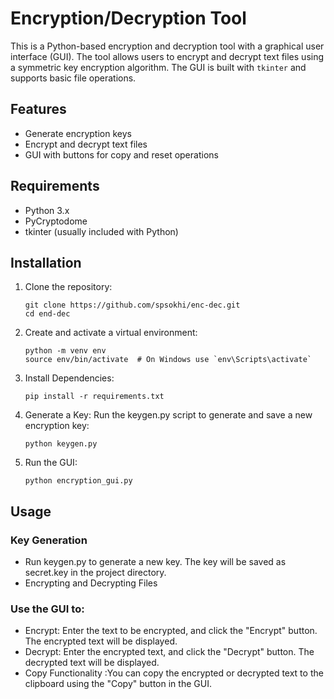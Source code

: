 # Encryption/Decryption Tool

This is a Python-based encryption and decryption tool with a graphical user interface (GUI). The tool allows users to encrypt and decrypt text files using a symmetric key encryption algorithm. The GUI is built with `tkinter` and supports basic file operations.

## Features

- Generate encryption keys
- Encrypt and decrypt text files
- GUI with buttons for copy and reset operations

## Requirements

- Python 3.x
- PyCryptodome
- tkinter (usually included with Python)


## Installation

1. Clone the repository:

   ```
   git clone https://github.com/spsokhi/enc-dec.git
   cd end-dec
2. Create and activate a virtual environment:
    ```
    python -m venv env
    source env/bin/activate  # On Windows use `env\Scripts\activate`
3. Install Dependencies:
    ```
    pip install -r requirements.txt
4. Generate a Key:
    Run the keygen.py script to generate and save a new encryption key:
    ```
    python keygen.py
5. Run the GUI:
    ```
    python encryption_gui.py

## Usage
### Key Generation
+ Run keygen.py to generate a new key. The key will be saved as secret.key in the project directory.
+ Encrypting and Decrypting Files
### Use the GUI to:
- Encrypt: Enter the text to be encrypted, and click the "Encrypt" button. The encrypted text will be displayed.
- Decrypt: Enter the encrypted text, and click the "Decrypt" button. The decrypted text will be displayed.
- Copy Functionality :You can copy the encrypted or decrypted text to the clipboard using the "Copy" button in the GUI.
